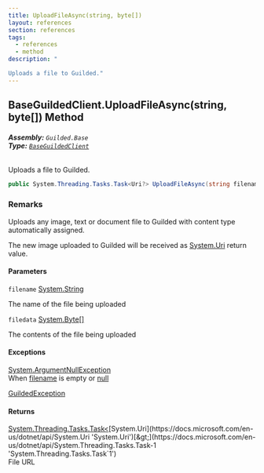 ```yaml
---
title: UploadFileAsync(string, byte[])
layout: references
section: references
tags:
  - references
  - method
description: "

Uploads a file to Guilded."
---
```


## BaseGuildedClient.UploadFileAsync(string, byte[]) Method
###### **Assembly:** `Guilded.Base`<br/>**Type:** [`BaseGuildedClient`](BaseGuildedClient 'Guilded.Base.BaseGuildedClient')

Uploads a file to Guilded.

```csharp
public System.Threading.Tasks.Task<Uri?> UploadFileAsync(string filename, byte[] filedata);
```

### Remarks
  
Uploads any image, text or document file to Guilded with content type automatically assigned.  
  
The new image uploaded to Guilded will be received as [System.Uri](https://docs.microsoft.com/en-us/dotnet/api/System.Uri 'System.Uri') return value.
#### Parameters

<a name='Guilded.Base.BaseGuildedClient.UploadFileAsync(string,byte[]).filename'></a>

`filename` [System.String](https://docs.microsoft.com/en-us/dotnet/api/System.String 'System.String')

The name of the file being uploaded

<a name='Guilded.Base.BaseGuildedClient.UploadFileAsync(string,byte[]).filedata'></a>

`filedata` [System.Byte](https://docs.microsoft.com/en-us/dotnet/api/System.Byte 'System.Byte')[[]](https://docs.microsoft.com/en-us/dotnet/api/System.Array 'System.Array')

The contents of the file being uploaded

#### Exceptions

[System.ArgumentNullException](https://docs.microsoft.com/en-us/dotnet/api/System.ArgumentNullException 'System.ArgumentNullException')  
When [filename](BaseGuildedClient.UploadFileAsync(string,byte[])#Guilded.Base.BaseGuildedClient.UploadFileAsync(string,byte[]).filename 'Guilded.Base.BaseGuildedClient.UploadFileAsync(string, byte[]).filename') is empty or [null](https://docs.microsoft.com/en-us/dotnet/csharp/language-reference/keywords/null 'https://docs.microsoft.com/en-us/dotnet/csharp/language-reference/keywords/null')

[GuildedException](GuildedException 'Guilded.Base.GuildedException')

#### Returns
[System.Threading.Tasks.Task&lt;](https://docs.microsoft.com/en-us/dotnet/api/System.Threading.Tasks.Task-1 'System.Threading.Tasks.Task`1')[System.Uri](https://docs.microsoft.com/en-us/dotnet/api/System.Uri 'System.Uri')[&gt;](https://docs.microsoft.com/en-us/dotnet/api/System.Threading.Tasks.Task-1 'System.Threading.Tasks.Task`1')  
File URL